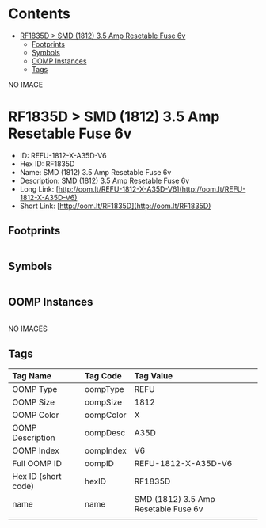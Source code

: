 



Contents
========

* [RF1835D > SMD (1812) 3.5 Amp Resetable Fuse 6v](#rf1835d--smd-1812-35-amp-resetable-fuse-6v)
	* [Footprints](#footprints)
	* [Symbols](#symbols)
	* [OOMP Instances](#oomp-instances)
	* [Tags](#tags)
  
NO IMAGE  
# RF1835D > SMD (1812) 3.5 Amp Resetable Fuse 6v

- ID: REFU-1812-X-A35D-V6
- Hex ID: RF1835D
- Name: SMD (1812) 3.5 Amp Resetable Fuse 6v
- Description: SMD (1812) 3.5 Amp Resetable Fuse 6v
- Long Link: [http://oom.lt/REFU-1812-X-A35D-V6](http://oom.lt/REFU-1812-X-A35D-V6)
- Short Link: [http://oom.lt/RF1835D](http://oom.lt/RF1835D)

## Footprints
  

||||
| :--- | :--- | :--- |

## Symbols
  

||||
| :--- | :--- | :--- |

## OOMP Instances
  

||||
| :--- | :--- | :--- |
  
NO IMAGES  
## Tags
  

|Tag Name|Tag Code|Tag Value|
| :--- | :--- | :--- |
|OOMP Type|oompType|REFU|
|OOMP Size|oompSize|1812|
|OOMP Color|oompColor|X|
|OOMP Description|oompDesc|A35D|
|OOMP Index|oompIndex|V6|
|Full OOMP ID|oompID|REFU-1812-X-A35D-V6|
|Hex ID (short code)|hexID|RF1835D|
|name|name|SMD (1812) 3.5 Amp Resetable Fuse 6v|
||||

